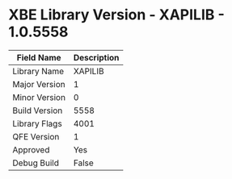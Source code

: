 # XBE Library Version - XAPILIB - 1.0.5558

| Field Name | Description |
|---|---|
| Library Name | XAPILIB |
| Major Version | 1 |
| Minor Version | 0 |
| Build Version | 5558 |
| Library Flags | 4001 |
| QFE Version | 1 |
| Approved | Yes |
| Debug Build | False |
